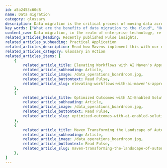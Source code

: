 ```yaml
---
id: a5a2453c60d8
name: Data migration
category: glossary
description: Data migration is the critical process of moving data across different systems, formats, or storage environments, essential for enterprise system upgrades and optimizations, necessitating a strategic approach to preserve data integrity and minimize operational disruption while reducing costs.
key_words: ["What are the benefits of data migration to the cloud", "How does data migration support business optimization", "What are the best practices for ensuring data integrity during migration", "How does enterprise data migrator software work", "How to migrate legacy systems seamlessly", "What are the cost-saving benefits of data migration", "How to minimize disruption during data migration", "What is a universal metadata management strategy", "How to choose a data migration service provider", "What are the risks of data migration for businesses?"]
content_raw: Data migration, in the realm of enterprise technology, refers to the vital process of transferring data between different computers, storage devices, or data formats. It plays an integral role in system implementation, consolidation, and optimization. In an enterprise context, data migration demands the utilization of a comprehensive software referred to as an enterprise data migrator. This key piece of technology facilitates the transition of file or object data between various storage platforms, whether they exist on-premises or in the cloud. Executing a successful data migration is not just about translocating data, but it also requires a meticulously crafted universal metadata management strategy. This strategy safeguards that the data, once migrated, is interpreted accurately and can be leveraged to meet the pre-established data migration objectives of the organization. What truly sets data migration apart are the multitudinous benefits it offers to businesses. While it forms a core component of updating, repairing, or consolidating data platforms, data migration can particularly shine when migrating legacy data to the cloud. In addition to boosting speed, this transition often leads to significant cost savings. When thoroughly planned, data migration can yield a plethora of business benefits including but not limited to preserving total data integrity, minimizing disruption to regular business operations, and reducing media and storage expenses. It's a strategic move that most businesses today, regardless of size, are embracing to unlock productivity and harness the full potential of modern technology solutions. In conferring your data migration needs to seasoned professionals, like the team at Maven Technologies, you embark on a journey to unlock the unparalleled business benefits of elite technology, implemented with precision, expertise, and care.
related_articles_heading: Recently published Pulse insights.
related_articles_subheading: Practical Application
related_articles_description: Read how Mavens implement this with our clients.
related_articles_category: Glossary in Action
related_articles_items: [
	{
		related_article_title: Elevating Workflows with AI Maven's Approach,
		related_article_subheading: Article,
		related_article_image: /data_operations_boardroom.jpg,
		related_article_buttontext: Read Pulse,
		related_article_slug: elevating-workflows-with-ai-maven's-approach
	},
	{
		related_article_title: Optimized Outcomes with AI-Enabled Solutions,
		related_article_subheading: Article,
		related_article_image: /data_operations_boardroom.jpg,
		related_article_buttontext: Read Pulse,
		related_article_slug: optimized-outcomes-with-ai-enabled-solutions
	},
	{
		related_article_title: Maven Transforming the Landscape of Autonomous Vehicles,
		related_article_subheading: Article,
		related_article_image: /data_operations_boardroom.jpg,
		related_article_buttontext: Read Pulse,
		related_article_slug: maven-transforming-the-landscape-of-autonomous-vehicles
	},
]
---
```

